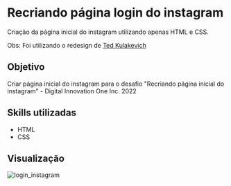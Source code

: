 # Recriando página login do instagram

Criação da página inicial do instagram utilizando apenas HTML e CSS. 

Obs: Foi utilizando o redesign de <a href="https://www.figma.com/file/5L9B84IYm0Qt2EMYpTgLiw/Instagram-Login-Redesign-(Community)?node-id=14%3A14"> Ted Kulakevich </a>

## Objetivo
Criar página inicial do instagram para o desafio "Recriando página inicial do instagram" - Digital Innovation One Inc. 2022

## Skills utilizadas
* HTML
* CSS

## Visualização

![login_instagram](https://user-images.githubusercontent.com/11448587/171964290-432d7807-1fab-41f0-af10-37f0c996cb8f.png)
